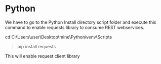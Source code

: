 # Python

We have to go to the Python Install directory script folder and execute this command to enable requests library to consume REST webservices.

cd C:\Users\user\Desktop\mine\Python\venv\Scripts

>pip install requests 

This will enable request client library 
